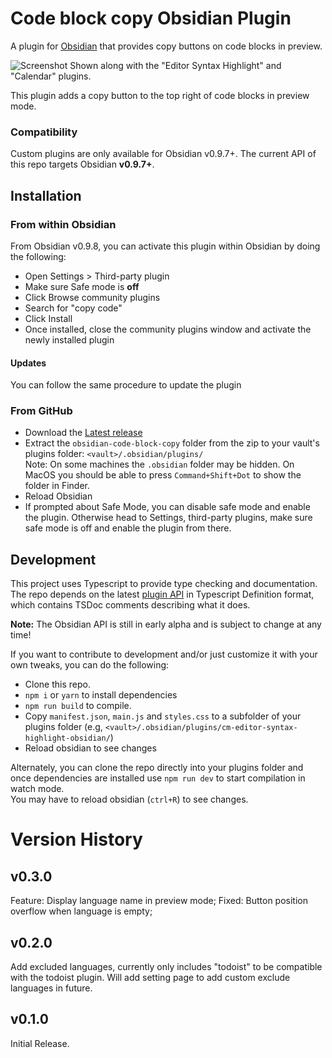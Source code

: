 # Code block copy Obsidian Plugin
A plugin for [Obsidian](https://obsidian.md) that provides copy buttons on code blocks in preview.

![Screenshot](https://github.com/nyable/obsidian-code-block-copy/raw/master/screenshot.png)
Shown along with the "Editor Syntax Highlight" and "Calendar" plugins.

This plugin adds a copy button to the top right of code blocks in preview mode.


### Compatibility

Custom plugins are only available for Obsidian v0.9.7+.
The current API of this repo targets Obsidian **v0.9.7+**. 



## Installation

### From within Obsidian
From Obsidian v0.9.8, you can activate this plugin within Obsidian by doing the following:
- Open Settings > Third-party plugin
- Make sure Safe mode is **off**
- Click Browse community plugins
- Search for "copy code"
- Click Install
- Once installed, close the community plugins window and activate the newly installed plugin
#### Updates
You can follow the same procedure to update the plugin

### From GitHub
- Download the [Latest release](https://github.com/jdbrice/obsidian-code-block-copy/releases/latest)
- Extract the `obsidian-code-block-copy` folder from the zip to your vault's plugins folder: `<vault>/.obsidian/plugins/`  
Note: On some machines the `.obsidian` folder may be hidden. On MacOS you should be able to press `Command+Shift+Dot` to show the folder in Finder.
- Reload Obsidian
- If prompted about Safe Mode, you can disable safe mode and enable the plugin.
Otherwise head to Settings, third-party plugins, make sure safe mode is off and
enable the plugin from there.

## Development

This project uses Typescript to provide type checking and documentation.  
The repo depends on the latest [plugin API](https://github.com/obsidianmd/obsidian-api) in Typescript Definition format, which contains TSDoc comments describing what it does.

**Note:** The Obsidian API is still in early alpha and is subject to change at any time!

If you want to contribute to development and/or just customize it with your own
tweaks, you can do the following:
- Clone this repo.
- `npm i` or `yarn` to install dependencies
- `npm run build` to compile.
- Copy `manifest.json`, `main.js` and `styles.css` to a subfolder of your plugins
folder (e.g, `<vault>/.obsidian/plugins/cm-editor-syntax-highlight-obsidian/`)
- Reload obsidian to see changes

Alternately, you can clone the repo directly into your plugins folder and once
dependencies are installed use `npm run dev` to start compilation in watch mode.  
You may have to reload obsidian (`ctrl+R`) to see changes.

# Version History

## v0.3.0
Feature: Display language name in preview mode;
Fixed: Button position overflow when language is empty;

## v0.2.0
Add excluded languages, currently only includes "todoist" to be compatible with the todoist plugin. Will add setting page to add custom exclude languages in future.

## v0.1.0
Initial Release.  

